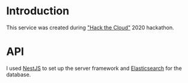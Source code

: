 # Introduction
This service was created during ["Hack the Cloud"](https://hack-the-cloud.devpost.com/) 2020 hackathon.

# API
I used [NestJS](https://nestjs.com/) to set up the server framework and [Elasticsearch](https://www.elastic.co/) for the database.



